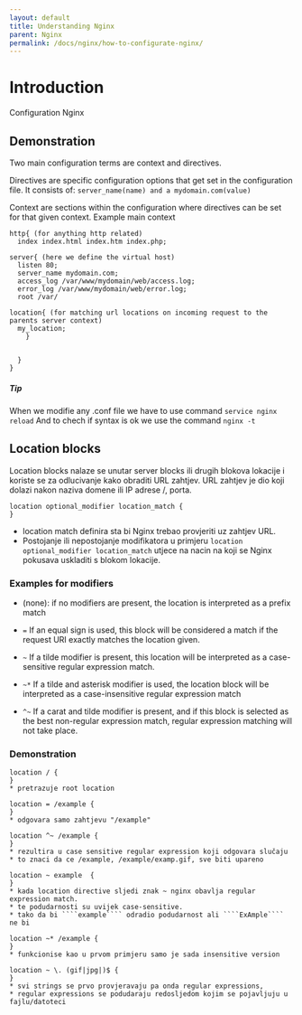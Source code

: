 ```yaml
---
layout: default
title: Understanding Nginx
parent: Nginx
permalink: /docs/nginx/how-to-configurate-nginx/
---
```


# Introduction 

Configuration Nginx

## Demonstration

Two main configuration terms are context and directives.

Directives are specific configuration options that get set in the configuration file.
It consists of:
```server_name(name) and a mydomain.com(value)```

Context are sections within the configuration where directives can be set for that given context.
Example main context

```
http{ (for anything http related)
  index index.html index.htm index.php;

server{ (here we define the virtual host)
  listen 80;
  server_name mydomain.com;
  access_log /var/www/mydomain/web/access.log;
  error_log /var/www/mydomain/web/error.log;
  root /var/

location{ (for matching url locations on incoming request to the parents server context)
  my_location;
    }


  }
}
```
##### Tip
When we modifie any .conf file we have to use command ```service nginx reload```
And to chech if syntax is ok we use the command ```nginx -t```


## Location blocks

Location blocks nalaze se unutar server blocks ili drugih blokova lokacije i koriste se za odlucivanje kako obraditi URL zahtjev.
URL zahtjev je dio koji dolazi nakon naziva domene ili IP adrese /, porta.

````
location optional_modifier location_match {
}
````

* location match definira sta bi Nginx trebao provjeriti uz zahtjev URL.
* Postojanje ili nepostojanje modifikatora u  primjeru ````location optional_modifier location_match```` utjece na nacin na koji se Nginx pokusava uskladiti s blokom lokacije.

### Examples for modifiers

* (none): if no modifiers are present, the location is interpreted as a prefix match

* ````=```` If an equal sign is used, this block will be considered a match if the request URI exactly matches the location given.

* ````~```` If a tilde modifier is present, this location will be interpreted as a case-sensitive regular expression match.

* ````~*```` If a tilde and asterisk modifier is used, the location block will be interpreted as a case-insensitive regular expression match

* ````^~````  If a carat and tilde modifier is present, and if this block is selected as the best non-regular expression match, regular expression matching will not take place.

### Demonstration 

````
location / {
} 
* pretrazuje root location 
````

````
location = /example {
}
* odgovara samo zahtjevu "/example"
````

````
location ^~ /example {
}
* rezultira u case sensitive regular expression koji odgovara slučaju
* to znaci da ce /example, /example/examp.gif, sve biti upareno 
````

````
location ~ example  {
}
* kada location directive sljedi znak ~ nginx obavlja regular expression match.
* te podudarnosti su uvijek case-sensitive.
* tako da bi ````example```` odradio podudarnost ali ````ExAmple```` ne bi
````

````
location ~* /example {
}
* funkcionise kao u prvom primjeru samo je sada insensitive version
````

````
location ~ \. (gif|jpg|)$ {
}
* svi strings se prvo provjeravaju pa onda regular expressions,
* regular expressions se podudaraju redosljedom kojim se pojavljuju u fajlu/datoteci
````

